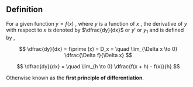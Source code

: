 ## Definition
For a given function $y = f(x)$ , where $y$ is a function of $x$ , the derivative of $y$ with respect to $x$ is denoted by $\dfrac{dy}{dx}$ or $y\prime$ or $y_1$ and is defined by ,

$$
\dfrac{dy}{dx} = f\prime (x) = D_x = \quad \lim_{\Delta x \to 0} \dfrac{\Delta f}{\Delta x} 
$$

$$
\dfrac{dy}{dx} = \quad \lim_{h \to 0} \dfrac{f(x + h) - f(x)}{h} 
$$

Otherwise known as the **first principle of differentiation**.